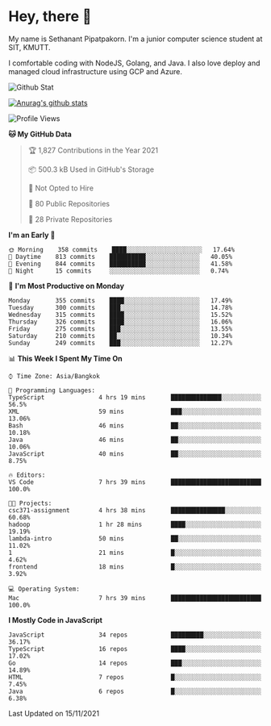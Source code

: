 # Hey, there 🙌
My name is Sethanant Pipatpakorn. I'm a junior computer science student at SIT, KMUTT.

I comfortable coding with NodeJS, Golang, and Java. I also love deploy and managed cloud infrastructure using GCP and Azure.

![Github Stat](https://github-profile-summary-cards.vercel.app/api/cards/profile-details?username=thetkpark&theme=dracula)

[![Anurag's github stats](https://github-readme-stats.vercel.app/api?username=thetkpark&count_private=true&show_icons=true&theme=tokyonight)](https://github.com/anuraghazra/github-readme-stats)

<!--START_SECTION:waka-->
![Profile Views](http://img.shields.io/badge/Profile%20Views-69-blue)

**🐱 My GitHub Data** 

> 🏆 1,827 Contributions in the Year 2021
 > 
> 📦 500.3 kB Used in GitHub's Storage 
 > 
> 🚫 Not Opted to Hire
 > 
> 📜 80 Public Repositories 
 > 
> 🔑 28 Private Repositories  
 > 
**I'm an Early 🐤** 

```text
🌞 Morning    358 commits    ████░░░░░░░░░░░░░░░░░░░░░   17.64% 
🌆 Daytime    813 commits    ██████████░░░░░░░░░░░░░░░   40.05% 
🌃 Evening    844 commits    ██████████░░░░░░░░░░░░░░░   41.58% 
🌙 Night      15 commits     ░░░░░░░░░░░░░░░░░░░░░░░░░   0.74%

```
📅 **I'm Most Productive on Monday** 

```text
Monday       355 commits    ████░░░░░░░░░░░░░░░░░░░░░   17.49% 
Tuesday      300 commits    ███░░░░░░░░░░░░░░░░░░░░░░   14.78% 
Wednesday    315 commits    ████░░░░░░░░░░░░░░░░░░░░░   15.52% 
Thursday     326 commits    ████░░░░░░░░░░░░░░░░░░░░░   16.06% 
Friday       275 commits    ███░░░░░░░░░░░░░░░░░░░░░░   13.55% 
Saturday     210 commits    ██░░░░░░░░░░░░░░░░░░░░░░░   10.34% 
Sunday       249 commits    ███░░░░░░░░░░░░░░░░░░░░░░   12.27%

```


📊 **This Week I Spent My Time On** 

```text
⌚︎ Time Zone: Asia/Bangkok

💬 Programming Languages: 
TypeScript               4 hrs 19 mins       ██████████████░░░░░░░░░░░   56.5% 
XML                      59 mins             ███░░░░░░░░░░░░░░░░░░░░░░   13.06% 
Bash                     46 mins             ██░░░░░░░░░░░░░░░░░░░░░░░   10.18% 
Java                     46 mins             ██░░░░░░░░░░░░░░░░░░░░░░░   10.06% 
JavaScript               40 mins             ██░░░░░░░░░░░░░░░░░░░░░░░   8.75%

🔥 Editors: 
VS Code                  7 hrs 39 mins       █████████████████████████   100.0%

🐱‍💻 Projects: 
csc371-assignment        4 hrs 38 mins       ███████████████░░░░░░░░░░   60.68% 
hadoop                   1 hr 28 mins        ████░░░░░░░░░░░░░░░░░░░░░   19.19% 
lambda-intro             50 mins             ██░░░░░░░░░░░░░░░░░░░░░░░   11.02% 
1                        21 mins             █░░░░░░░░░░░░░░░░░░░░░░░░   4.62% 
frontend                 18 mins             █░░░░░░░░░░░░░░░░░░░░░░░░   3.92%

💻 Operating System: 
Mac                      7 hrs 39 mins       █████████████████████████   100.0%

```

**I Mostly Code in JavaScript** 

```text
JavaScript               34 repos            █████████░░░░░░░░░░░░░░░░   36.17% 
TypeScript               16 repos            ████░░░░░░░░░░░░░░░░░░░░░   17.02% 
Go                       14 repos            ███░░░░░░░░░░░░░░░░░░░░░░   14.89% 
HTML                     7 repos             █░░░░░░░░░░░░░░░░░░░░░░░░   7.45% 
Java                     6 repos             █░░░░░░░░░░░░░░░░░░░░░░░░   6.38%

```



 Last Updated on 15/11/2021
<!--END_SECTION:waka-->
